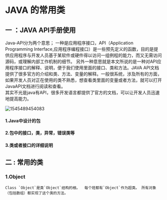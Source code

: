 # JAVA 的常用类

## 一 ：JAVA API手册使用

Java-API分为两个意思；
	一种是应用程序接口，API（Application Programming Interface,应用程序编程接口）是一些预先定义的函数，目的是提供应用程序与开发人员基于某软件或硬件得以访问一组例程的能力，而又无需访问源码，或理解内部工作机制的细节。
	另外一种意思就是本文所说的是一种对API应用程序接口的解释、说明，便于我们使用里面的接口、类和方法。JAVA API文档提供了很多官方的介绍和类、方法、变量的解释。一般很系统，涉及所有的方面，如果开发人员对正在使用的类不熟悉，想查看类里面的变量或者方法，就可以打开JavaAPI文档进行阅读和查看。     
其实不光是java有API，很多开发语言都提供了官方的文档，可以让开发人员迅速地提高能力。

![1545489454083](C:\Users\chanh\AppData\Local\Temp\1545489454083.png)

#### 1.Java中设计的包

#### 2.包中的接口，类，异常，错误类等

#### 3.类或者接口的详细说明

## 二 : 常用的类

### 1.Object

	Class `Object`是类`Object`结构的根。  每个班都有`Object`作为超类。 所有对象（包括数组）都实现了这个类的方法。



